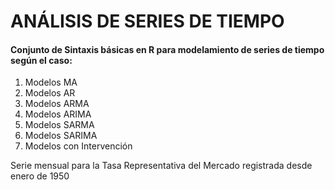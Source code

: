 # ANÁLISIS DE SERIES DE TIEMPO
#### Conjunto de Sintaxis básicas en R para modelamiento de series de tiempo según el caso:
1. Modelos MA
2. Modelos AR
3. Modelos ARMA
4. Modelos ARIMA
5. Modelos SARMA
6. Modelos SARIMA
7. Modelos con Intervención

Serie mensual para la Tasa Representativa del Mercado registrada desde enero de 1950
